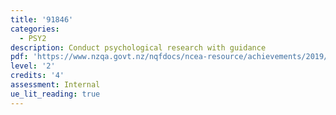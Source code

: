 ```yaml
---
title: '91846'
categories:
  - PSY2
description: Conduct psychological research with guidance
pdf: 'https://www.nzqa.govt.nz/nqfdocs/ncea-resource/achievements/2019/as91846.pdf'
level: '2'
credits: '4'
assessment: Internal
ue_lit_reading: true
---
```


